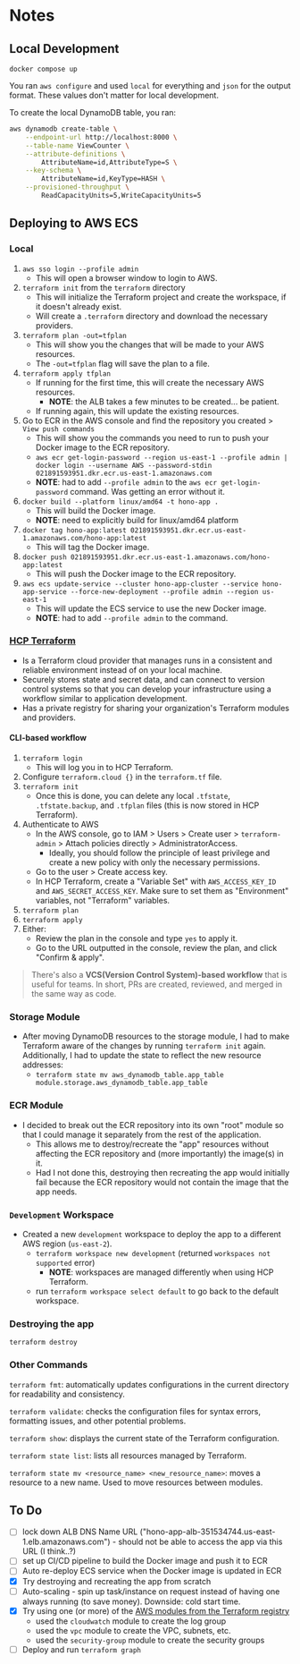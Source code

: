 # Notes

## Local Development

`docker compose up`

You ran `aws configure` and used `local` for everything and `json` for the output format. These values don't matter for local development.

To create the local DynamoDB table, you ran:

```bash
aws dynamodb create-table \
    --endpoint-url http://localhost:8000 \
    --table-name ViewCounter \
    --attribute-definitions \
        AttributeName=id,AttributeType=S \
    --key-schema \
        AttributeName=id,KeyType=HASH \
    --provisioned-throughput \
        ReadCapacityUnits=5,WriteCapacityUnits=5
```

## Deploying to AWS ECS

### Local

1. `aws sso login --profile admin`
   - This will open a browser window to login to AWS.
2. `terraform init` from the `terraform` directory
   - This will initialize the Terraform project and create the workspace, if it doesn't already exist.
   - Will create a `.terraform` directory and download the necessary providers.
3. `terraform plan -out=tfplan`
   - This will show you the changes that will be made to your AWS resources.
   - The `-out=tfplan` flag will save the plan to a file.
4. `terraform apply tfplan`
   - If running for the first time, this will create the necessary AWS resources.
     - **NOTE**: the ALB takes a few minutes to be created... be patient.
   - If running again, this will update the existing resources.
5. Go to ECR in the AWS console and find the repository you created > `View push commands`
   - This will show you the commands you need to run to push your Docker image to the ECR repository.
   - `aws ecr get-login-password --region us-east-1 --profile admin | docker login --username AWS --password-stdin 021891593951.dkr.ecr.us-east-1.amazonaws.com`
   - **NOTE**: had to add `--profile admin` to the `aws ecr get-login-password` command. Was getting an error without it.
6. `docker build --platform linux/amd64 -t hono-app .`
   - This will build the Docker image.
   - **NOTE**: need to explicitly build for linux/amd64 platform
7. `docker tag hono-app:latest 021891593951.dkr.ecr.us-east-1.amazonaws.com/hono-app:latest`
   - This will tag the Docker image.
8. `docker push 021891593951.dkr.ecr.us-east-1.amazonaws.com/hono-app:latest`
   - This will push the Docker image to the ECR repository.
9. `aws ecs update-service --cluster hono-app-cluster --service hono-app-service --force-new-deployment --profile admin --region us-east-1`
   - This will update the ECS service to use the new Docker image.
   - **NOTE**: had to add `--profile admin` to the command.

### [HCP Terraform](https://app.terraform.io/app/organizations)

- Is a Terraform cloud provider that manages runs in a consistent and reliable environment instead of on your local machine.
- Securely stores state and secret data, and can connect to version control systems so that you can develop your infrastructure using a workflow similar to application development.
- Has a private registry for sharing your organization's Terraform modules and providers.

#### CLI-based workflow

1. `terraform login`
   - This will log you in to HCP Terraform.
2. Configure `terraform.cloud {}` in the `terraform.tf` file.
3. `terraform init`
   - Once this is done, you can delete any local `.tfstate`, `.tfstate.backup`, and `.tfplan` files (this is now stored in HCP Terraform).
4. Authenticate to AWS
   - In the AWS console, go to IAM > Users > Create user > `terraform-admin` > Attach policies directly > AdministratorAccess.
     - Ideally, you should follow the principle of least privilege and create a new policy with only the necessary permissions.
   - Go to the user > Create access key.
   - In HCP Terraform, create a "Variable Set" with `AWS_ACCESS_KEY_ID` and `AWS_SECRET_ACCESS_KEY`. Make sure to set them as "Environment" variables, not "Terraform" variables.
5. `terraform plan`
6. `terraform apply`
7. Either:
   - Review the plan in the console and type `yes` to apply it.
   - Go to the URL outputted in the console, review the plan, and click "Confirm & apply".

> There's also a **VCS(Version Control System)-based workflow** that is useful for teams. In short, PRs are created, reviewed, and merged in the same way as code.

### Storage Module

- After moving DynamoDB resources to the storage module, I had to make Terraform aware of the changes by running `terraform init` again. Additionally, I had to update the state to reflect the new resource addresses:
  - `terraform state mv aws_dynamodb_table.app_table module.storage.aws_dynamodb_table.app_table`

### ECR Module

- I decided to break out the ECR repository into its own "root" module so that I could manage it separately from the rest of the application.
  - This allows me to destroy/recreate the "app" resources without affecting the ECR repository and (more importantly) the image(s) in it.
  - Had I not done this, destroying then recreating the app would initially fail because the ECR repository would not contain the image that the app needs.

### `Development` Workspace

- Created a new `development` workspace to deploy the app to a different AWS region (`us-east-2`).
  - `terraform workspace new development` (returned `workspaces not supported` error)
    - **NOTE**: workspaces are managed differently when using HCP Terraform.
  - run `terraform workspace select default` to go back to the default workspace.

### Destroying the app

`terraform destroy`

### Other Commands

`terraform fmt`: automatically updates configurations in the current directory for readability and consistency.

`terraform validate`: checks the configuration files for syntax errors, formatting issues, and other potential problems.

`terraform show`: displays the current state of the Terraform configuration.

`terraform state list`: lists all resources managed by Terraform.

`terraform state mv <resource_name> <new_resource_name>`: moves a resource to a new name. Used to move resources between modules.

## To Do

- [ ] lock down ALB DNS Name URL ("hono-app-alb-351534744.us-east-1.elb.amazonaws.com") - should not be able to access the app via this URL (I think..?)
- [ ] set up CI/CD pipeline to build the Docker image and push it to ECR
- [ ] Auto re-deploy ECS service when the Docker image is updated in ECR
- [x] Try destroying and recreating the app from scratch
- [ ] Auto-scaling - spin up task/instance on request instead of having one always running (to save money). Downside: cold start time.
- [x] Try using one (or more) of the [AWS modules from the Terraform registry](https://registry.terraform.io/browse/modules?provider=aws)
  - used the `cloudwatch` module to create the log group
  - used the `vpc` module to create the VPC, subnets, etc.
  - used the `security-group` module to create the security groups
- [ ] Deploy and run `terraform graph`
